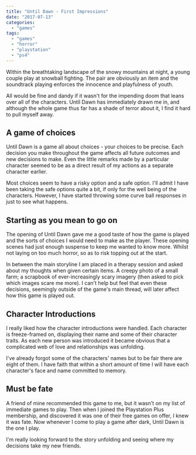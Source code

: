 ```yaml
---
title: "Until Dawn - First Impressions"
date: "2017-07-13"
categories: 
  - "games"
tags: 
  - "games"
  - "horror"
  - "playstation"
  - "ps4"
---
```


Within the breathtaking landscape of the snowy mountains at night, a young couple play at snowball fighting. The pair are obviously an item and the soundtrack playing enforces the innocence and playfulness of youth.

All would be fine and dandy if it wasn't for the impending doom that leans over all of the characters. Until Dawn has immediately drawn me in, and although the whole game thus far has a shade of terror about it, I find it hard to pull myself away.

## A game of choices

Until Dawn is a game all about choices - your choices to be precise. Each decision you make throughout the game affects all future outcomes and new decisions to make. Even the little remarks made by a particular character seemed to be as a direct result of my actions as a separate character earlier.

Most choices seem to have a risky option and a safe option. I'll admit I have been taking the safe options quite a bit, if only for the well being of the characters. However, I have started throwing some curve ball responses in just to see what happens.

## Starting as you mean to go on

The opening of Until Dawn gave me a good taste of how the game is played and the sorts of choices I would need to make as the player. These opening scenes had just enough suspense to keep me wanted to know more. Whilst not laying on too much horror, so as to risk topping out at the start.

In between the main storyline I am placed in a therapy session and asked about my thoughts when given certain items. A creepy photo of a small farm; a scrapbook of ever-increasingly scary imagery (then asked to pick which images scare me more). I can't help but feel that even these decisions, seemingly outside of the game's main thread, will later affect how this game is played out.

## Character Introductions

I really liked how the character introductions were handled. Each character is freeze-framed on, displaying their name and some of their character traits. As each new person was introduced it became obvious that a complicated web of love and relationships was unfolding.

I've already forgot some of the characters' names but to be fair there are eight of them. I have faith that within a short amount of time I will have each character's face and name committed to memory.

## Must be fate

A friend of mine recommended this game to me, but it wasn't on my list of immediate games to play. Then when I joined the Playstation Plus membership, and discovered it was one of their free games on offer, I knew it was fate. Now whenever I come to play a game after dark, Until Dawn is the one I play.

I'm really looking forward to the story unfolding and seeing where my decisions take my new friends.
